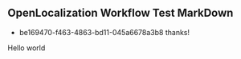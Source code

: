 ## OpenLocalization Workflow Test MarkDown
* be169470-f463-4863-bd11-045a6678a3b8 
thanks!

Hello world
